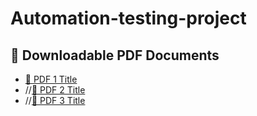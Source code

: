 # Automation-testing-project
## 📄 Downloadable PDF Documents

- [📘 PDF 1 Title](https://github.com/Bishakha23/repo/blob/main/Automation-testing-project.pdf?raw=true)
- //[📗 PDF 2 Title]()
- //[📙 PDF 3 Title]()
